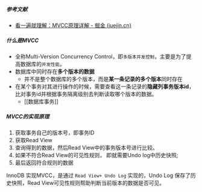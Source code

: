 ##### 参考文献
- [看一遍就理解：MVCC原理详解 - 掘金 (juejin.cn)](https://juejin.cn/post/7016165148020703246)
##### 什么是MVCC
- 全称Multi-Version Concurrency Control，即`多版本并发控制`，主要是为了提高数据库的`并发性能`。
- 数据库中同时存在**多个版本的数据**
	- 并不是整个数据库的多个版本，而是**某一条记录的多个版本**同时存在
- 在某个事务对其进行操作的时候，需要查看这一条记录的**隐藏列事务版本id**，比对事务id并根据事务隔离级别去判断读取哪个版本的数据。
	- [[数据库事务]]
##### MVCC的实现原理
1.  获取事务自己的版本号，即事务ID
2.  获取Read View
3.  查询得到的数据，然后Read View中的事务版本号进行比较。
4.  如果不符合Read View的可见性规则， 即就需要Undo log中历史快照;
5.  最后返回符合规则的数据

InnoDB 实现MVCC，是通过 `Read View+ Undo Log` 实现的，Undo Log 保存了历史快照，Read View可见性规则帮助判断当前版本的数据是否可见。


